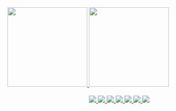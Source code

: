  <div>
  <a href="https://github.com/laerte-guimaraes">
  <img height="180em" src="https://github-readme-stats.vercel.app/api?username=laerte-guimaraes&show_icons=true&theme=default&include_all_commits=true&count_private=true"/>
  <img height="180em" src="https://github-readme-stats.vercel.app/api/top-langs/?username=laerte-guimaraes&layout=compact&langs_count=7&theme=default"/>
</div>
<div style="display: inline_block" align="center"><br>
  <img src="https://img.shields.io/badge/Ruby-CC342D?style=for-the-badge&logo=ruby&logoColor=white">
  <img src="https://img.shields.io/badge/PHP-316192?style=for-the-badge&logo=php&logoColor=white">
  <img src="https://img.shields.io/badge/Amazon Web Services-14354C?style=for-the-badge&logo=amazonaws&logoColor=white">
  <img src="https://img.shields.io/badge/MySQL-4479A1?style=for-the-badge&logo=mysql&logoColor=white">
  <img src="https://img.shields.io/badge/Git-E34F26?style=for-the-badge&logo=git&logoColor=white">
  <img src="https://img.shields.io/badge/Linux-E34F26?style=for-the-badge&logo=linux&logoColor=black">
  <img src="https://img.shields.io/badge/Docker-2496ED?style=for-the-badge&logo=docker&logoColor=white">
</div>
